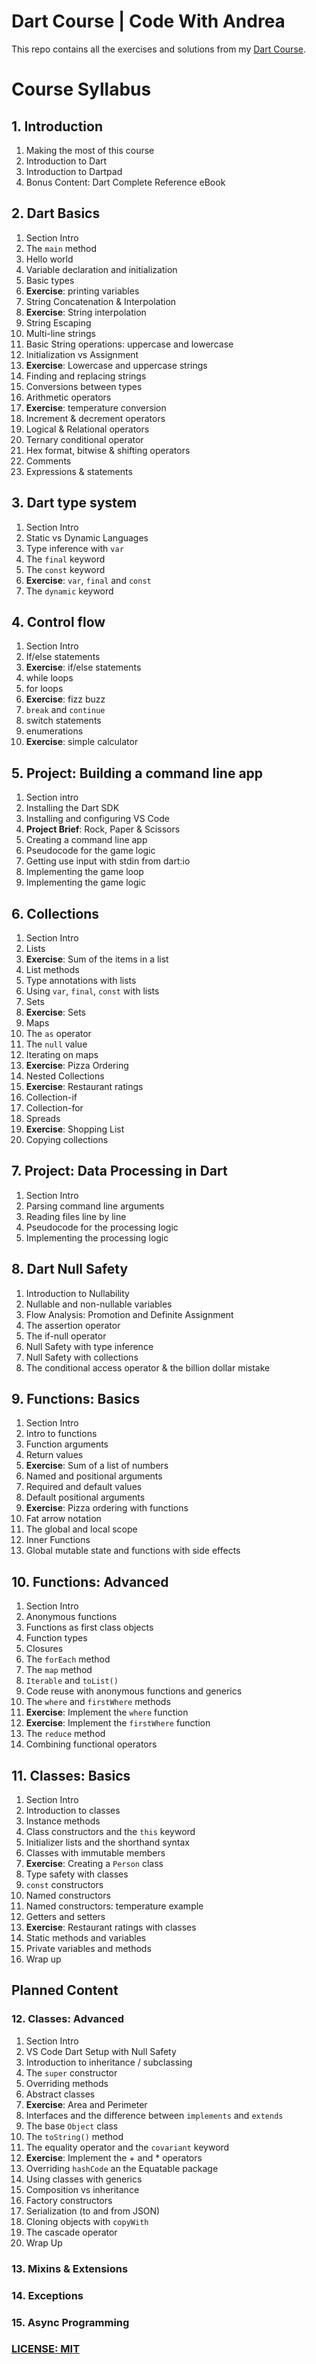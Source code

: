 # Dart Course | Code With Andrea

This repo contains all the exercises and solutions from my [Dart Course](https://nnbd.me/dart).

# Course Syllabus

## 1. Introduction

1. Making the most of this course
2. Introduction to Dart
3. Introduction to Dartpad
4. Bonus Content: Dart Complete Reference eBook

## 2. Dart Basics

1. Section Intro
2. The `main` method
3. Hello world
4. Variable declaration and initialization
5. Basic types
6. **Exercise**: printing variables
7. String Concatenation & Interpolation
8. **Exercise**: String interpolation
9. String Escaping
10. Multi-line strings
11. Basic String operations: uppercase and lowercase
12. Initialization vs Assignment
13. **Exercise**: Lowercase and uppercase strings
14. Finding and replacing strings
15. Conversions between types
16. Arithmetic operators
17. **Exercise**: temperature conversion
18. Increment & decrement operators
19. Logical & Relational operators
20. Ternary conditional operator
21. Hex format, bitwise & shifting operators
22. Comments
23. Expressions & statements


## 3. Dart type system

1. Section Intro
2. Static vs Dynamic Languages
3. Type inference with `var`
4. The `final` keyword
5. The `const` keyword
6. **Exercise**: `var`, `final` and `const`
7. The `dynamic` keyword

## 4. Control flow

1. Section Intro
2. If/else statements
3. **Exercise**: if/else statements
4. while loops
5. for loops
6. **Exercise**: fizz buzz
7. `break` and `continue`
8. switch statements
9. enumerations
10. **Exercise**: simple calculator

## 5. Project: Building a command line app

1. Section intro
2. Installing the Dart SDK
3. Installing and configuring VS Code
4. **Project Brief**: Rock, Paper & Scissors
5. Creating a command line app
6. Pseudocode for the game logic
7. Getting use input with stdin from dart:io
8. Implementing the game loop
9. Implementing the game logic

## 6. Collections

1. Section Intro
2. Lists
3. **Exercise**: Sum of the items in a list
4. List methods
5. Type annotations with lists
6. Using `var`, `final`, `const` with lists
7. Sets
8. **Exercise**: Sets
9.  Maps
10. The `as` operator
11. The `null` value
12. Iterating on maps
13. **Exercise**: Pizza Ordering
14. Nested Collections
15. **Exercise**: Restaurant ratings
16. Collection-if
17. Collection-for
18. Spreads
19. **Exercise**: Shopping List
20. Copying collections

## 7. Project: Data Processing in Dart

1. Section Intro
2. Parsing command line arguments
3. Reading files line by line
4. Pseudocode for the processing logic
5. Implementing the processing logic

## 8. Dart Null Safety

1. Introduction to Nullability
2. Nullable and non-nullable variables
3. Flow Analysis: Promotion and Definite Assignment
4. The assertion operator
5. The if-null operator
6. Null Safety with type inference
7. Null Safety with collections
8. The conditional access operator & the billion dollar mistake

## 9. Functions: Basics

1. Section Intro
2. Intro to functions
3. Function arguments
4. Return values
5. **Exercise**: Sum of a list of numbers
6. Named and positional arguments
7. Required and default values
8. Default positional arguments
9. **Exercise**: Pizza ordering with functions
10. Fat arrow notation
11. The global and local scope
12. Inner Functions
13. Global mutable state and functions with side effects

## 10. Functions: Advanced

1. Section Intro
2. Anonymous functions
3. Functions as first class objects
4. Function types
5. Closures
6. The `forEach` method
7. The `map` method
8. `Iterable` and `toList()`
9. Code reuse with anonymous functions and generics
10. The `where` and `firstWhere` methods
11. **Exercise**: Implement the `where` function
12. **Exercise**: Implement the `firstWhere` function
13. The `reduce` method
14. Combining functional operators

## 11. Classes: Basics

1. Section Intro
2. Introduction to classes
3. Instance methods
4. Class constructors and the `this` keyword
5. Initializer lists and the shorthand syntax
6. Classes with immutable members
7. **Exercise**: Creating a `Person` class
8. Type safety with classes
9. `const` constructors
10. Named constructors
11. Named constructors: temperature example
12. Getters and setters
13. **Exercise**: Restaurant ratings with classes
14. Static methods and variables
15. Private variables and methods
16. Wrap up

## Planned Content

### 12. Classes: Advanced

1. Section Intro
2. VS Code Dart Setup with Null Safety
3. Introduction to inheritance / subclassing
4. The `super` constructor
5. Overriding methods
6. Abstract classes
7. **Exercise**: Area and Perimeter
8. Interfaces and the difference between `implements` and `extends`
9. The base `Object` class
10. The `toString()` method
11. The equality operator and the `covariant` keyword
12. **Exercise**: Implement the + and * operators
13. Overriding `hashCode` an the Equatable package
14. Using classes with generics
15. Composition vs inheritance
16. Factory constructors
17. Serialization (to and from JSON)
18. Cloning objects with `copyWith`
19. The cascade operator
20. Wrap Up

### 13. Mixins & Extensions

### 14. Exceptions

### 15. Async Programming


### [LICENSE: MIT](LICENSE)

